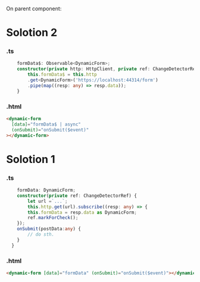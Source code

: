 On parent component:

# Solotion 2

### .ts
```typescript
    formData$: Observable<DynamicForm>;
    constructor(private http: HttpClient, private ref: ChangeDetectorRef) {
        this.formData$ = this.http
        .get<DynamicForm>('https://localhost:44314/form')
        .pipe(map((resp: any) => resp.data));
    }
```

### .html

```html
<dynamic-form
  [data]="formData$ | async"
  (onSubmit)="onSubmit($event)"
></dynamic-form>
```

# Solotion 1

### .ts

```typescript
    formData: DynamicForm;
    constructor(private ref: ChangeDetectorRef) {
        let url =`...`;
        this.http.get(url).subscribe((resp: any) => {
        this.formData = resp.data as DynamicForm;
        ref.markForCheck();
    });
    onSubmit(postData:any) {
        // do sth.
    }
  }
```

### .html

```html
<dynamic-form [data]="formData" (onSubmit)="onSubmit($event)"></dynamic-form>
```
